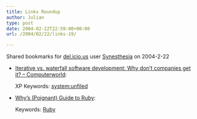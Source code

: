 ```yaml
---
title: Links Roundup
author: Julian
type: post
date: 2004-02-22T22:59:00+00:00
url: /2004/02/22/links-19/

---
```

Shared bookmarks for [del.icio.us][1] user  [Synesthesia][2] on 2004-2-22

  * [Iterative vs. waterfall software development: Why don&#8217;t companies get it? &#8211; Computerworld][3]:
  
    XP Keywords: [system:unfiled][4]
  * [Why&#8217;s (Poignant) Guide to Ruby][5]:
   
    Keywords: [Ruby][6]

 [1]: https://del.icio.us/
 [2]: https://del.icio.us/synesthesia
 [3]: https://computerworld.com/printthis/2004/0,4814,90325,00.html "https://computerworld.com/printthis/2004/0,4814,90325,00.html"
 [4]: https://del.icio.us/synesthesia/system:unfiled
 [5]: https://poignantguide.net/ruby/ "https://poignantguide.net/ruby/"
 [6]: https://del.icio.us/synesthesia/Ruby